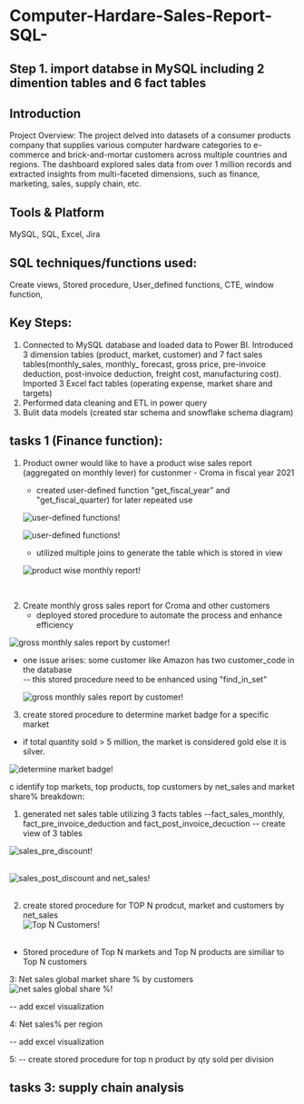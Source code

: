 # Computer-Hardare-Sales-Report-SQL-




## Step 1. import databse in MySQL including 2 dimention tables and 6 fact tables





## Introduction 
Project Overview: The project delved into datasets of a consumer products company that supplies various computer hardware categories to e-commerce and brick-and-mortar customers across multiple countries and regions. The dashboard explored sales data from over 1 million records and extracted insights from multi-faceted dimensions, such as finance, marketing, sales, supply chain, etc. 

## Tools & Platform 
MySQL, SQL, Excel, Jira

## SQL techniques/functions used:
Create views, Stored procedure, User_defined functions, CTE, window function, 

## Key Steps:
1.	Connected to MySQL database and loaded data to Power BI. Introduced 3 dimension tables (product, market, customer) and 7 fact sales tables(monthly_sales, monthly_ forecast, gross price, pre-invoice deduction, post-invoice deduction, freight cost, manufacturing cost). Imported 3 Excel fact tables (operating expense, market share and targets)
2.	Performed data cleaning and ETL in power query
4.	Bulit data models (created star schema and snowflake schema diagram)

## tasks 1 (Finance function):
1. Product owner would like to have a product wise sales report (aggregated on monthly lever) for custonmer - Croma in fiscal year 2021
    - created user-defined function "get_fiscal_year" and "get_fiscal_quarter) for later repeated use
      
   ![user-defined functions!](https://github.com/user-attachments/assets/7812f81a-a5db-48de-81a6-9ed4b5fe1462)
   
   ![user-defined functions!](https://github.com/user-attachments/assets/eb7fad47-bbb1-40a6-af21-3906c69a3fe1)


    - utilized multiple joins to generate the table which is stored in view
   
   ![product wise monthly report!](https://github.com/user-attachments/assets/7374698a-4eac-4e3f-852c-288ac1c49795)<br>

<br>

2. Create monthly gross sales report for Croma and other customers 
   - deployed stored procedure to automate the process and enhance efficiency

![gross monthly sales report by customer!](https://github.com/user-attachments/assets/beff2dfb-cf4b-4481-b4f8-a498029c85ad)


- one issue arises: some customer like Amazon has two customer_code in the database<br>
     -- this stored procedure need to be enhanced using "find_in_set"

     ![gross monthly sales report by customer!](https://github.com/user-attachments/assets/6c4c9376-eb22-47d7-a25a-847ae482a8d4)


3. create stored procedure to determine market badge for a specific market
 - if total quantity sold > 5 million, the market is considered gold else it is silver.

 ![determine market badge!](https://github.com/user-attachments/assets/fbda2243-583a-4c9f-abc4-558baf27c791)


c identify top markets, top products, top customers by net_sales and market share% breakdown:
1. generated net sales table utilizing 3 facts tables --fact_sales_monthly, fact_pre_invoice_deduction and fact_post_invoice_decuction
   -- create view of 3 tables 

![sales_pre_discount!](https://github.com/user-attachments/assets/1af5664a-437a-46c0-b88f-6c6a21ca6242)<br><br>

![sales_post_discount and net_sales!](https://github.com/user-attachments/assets/ee1fce33-9a6c-430b-877f-6f4afc3a9000)<br><br>



2. create stored procedure for TOP N prodcut, market and customers by net_sales<br>
![Top N Customers!](https://github.com/user-attachments/assets/0658679e-4783-4761-8159-71eba82cd7c0)<br><br>
- Stored procedure of Top N markets and Top N products are similiar to Top N customers



3: Net sales global market share % by customers<br>
![net sales global share %!](https://github.com/user-attachments/assets/11025527-598a-4af1-9312-d742ddf3cf66)

-- add excel visualization


4: Net sales% per region<br>

-- add excel visualization


5: -- create stored procedure for top n product by qty sold per division

## tasks 3: supply chain analysis 




